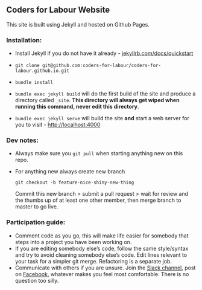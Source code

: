 ## Coders for Labour Website

This site is built using Jekyll and hosted on Github Pages.

### Installation:

- Install Jekyll if you do not have it already - [jekyllrb.com/docs/quickstart](https://jekyllrb.com/docs/quickstart/)

- `git clone git@github.com:coders-for-labour/coders-for-labour.github.io.git`
- `bundle install`
- `bundle exec jekyll build` will do the first build of the site and produce a directory called `_site`. __This directory will always get wiped when running this command, never edit this directory__.
- `bundle exec jekyll serve` will build the site __and__ start a web server for you to visit - [http://localhost:4000](http://localhost:4000)

### Dev notes:

- Always make sure you `git pull` when starting anything new on this repo.
- For anything new always create new branch
  
    `git checkout -b feature-nice-shiny-new-thing`
    
    Commit this new branch > submit a pull request > wait for review and the thumbs up of at least one other member, then merge branch to master to go live.

### Participation guide:

- Comment code as you go, this will make life easier for somebody that steps into a project you have been working on.
- If you are editing somebody else’s code, follow the same style/syntax and try to avoid cleaning somebody else’s code. Edit lines relevant to your task for a simpler git merge. Refactoring is a separate job.
- Communicate with others if you are unsure. Join the [Slack channel](https://codersforcorbyn.slack.com/), post on [Facebook](https://www.facebook.com/groups/codersforcorbyn/), whatever makes you feel most comfortable. There is no question too silly.
